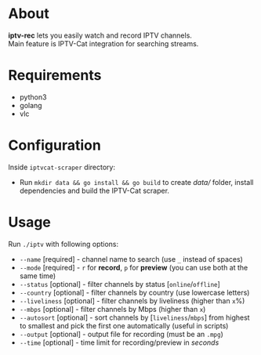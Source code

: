 # About
**iptv-rec** lets you easily watch and record IPTV channels.\
Main feature is IPTV-Cat integration for searching streams.
# Requirements
- python3
- golang
- vlc
# Configuration
Inside `iptvcat-scraper` directory:
- Run `mkdir data && go install && go build` to create *data/* folder, install dependencies and build the IPTV-Cat scraper.
# Usage
Run `./iptv` with following options:
- `--name` [required] - channel name to search (use `_` instead of spaces)
- `--mode` [required] - `r` for **record**, `p` for **preview** (you can use both at the same time)
- `--status` [optional] - filter channels by status [`online`/`offline`]
- `--country` [optional] - filter channels by country (use lowercase letters)
- `--liveliness` [optional] - filter channels by liveliness (higher than `x`%)
- `--mbps`  [optional] - filter channels by Mbps (higher than `x`)
- `--autosort` [optional] - sort channels by [`liveliness`/`mbps`] from highest to smallest and pick the first one automatically (useful in scripts)
- `--output` [optional] - output file for recording (must be an `.mpg`)
- `--time` [optional] - time limit for recording/preview in *seconds*
